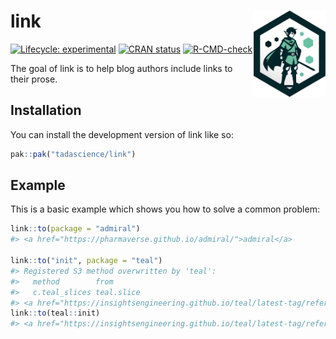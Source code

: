 
<!-- README.md is generated from README.Rmd. Please edit that file -->

# link <a href="https://link.tada.science"><img src="man/figures/logo.png" align="right" height="138" /></a>

<!-- badges: start -->

[![Lifecycle:
experimental](https://img.shields.io/badge/lifecycle-experimental-orange.svg)](https://lifecycle.r-lib.org/articles/stages.html#experimental)
[![CRAN
status](https://www.r-pkg.org/badges/version/link)](https://CRAN.R-project.org/package=link)
[![R-CMD-check](https://github.com/tadascience/link/actions/workflows/R-CMD-check.yaml/badge.svg)](https://github.com/tadascience/link/actions/workflows/R-CMD-check.yaml)
<!-- badges: end -->

The goal of link is to help blog authors include links to their prose.

## Installation

You can install the development version of link like so:

``` r
pak::pak("tadascience/link")
```

## Example

This is a basic example which shows you how to solve a common problem:

``` r
link::to(package = "admiral")
#> <a href="https://pharmaverse.github.io/admiral/">admiral</a>

link::to("init", package = "teal")
#> Registered S3 method overwritten by 'teal':
#>   method        from      
#>   c.teal_slices teal.slice
#> <a href="https://insightsengineering.github.io/teal/latest-tag/reference/init.html">teal::init()</a>
link::to(teal::init)
#> <a href="https://insightsengineering.github.io/teal/latest-tag/reference/init.html">teal::init()</a>
```
